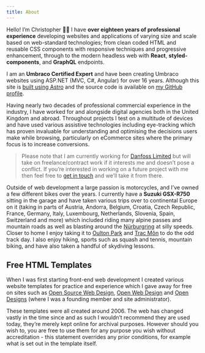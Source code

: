 ```yaml
---
title: About
---
```


Hello! I’m Christopher 👋🏻 I have **over eighteen years of professional experience** developing websites and applications of varying size and scale based on web-standard technologies; from clean coded HTML and reusable CSS components with responsive techniques and progressive enhancement, through to the modern headless web with **React**, **styled-components**, and **GraphQL** endpoints.

I am an **Umbraco Certified Expert** and have been creating Umbraco websites using ASP.NET (MVC, C#, Angular) for over 16 years. Although this site is [built using Astro](https://astro.build/) and the source code is available on [my GitHub profile](https://github.com/christopherrobinson/christopherrobinson.uk).

Having nearly two decades of professional commercial experience in the industry, I have worked for and alongside digital agencies both in the United Kingdom and abroad. Throughout projects I test on a multitude of devices and have used various assistive technologies including eye-tracking which has proven invaluable for understanding and optimising the decisions users make while browsing, particularly on eCommerce sites where the primary focus is to increase conversions.

> Please note that I am currently working for [Danfoss Limited](https://www.danfoss.com/) but will take on freelance/contract work if it interests me and doesn’t pose a conflict. If you’re interested in working on a future project with me then feel free to [get in touch](/contact/) and we’ll take it from there.

Outside of web development a large passion is motorcycles, and I’ve owned a few different bikes over the years. I currently have a **Suzuki GSX-R750** sitting in the garage and have taken various trips over to continental Europe on it (taking in parts of Austria, Andorra, Belgium, Croatia, Czech Republic, France, Germany, Italy, Luxembourg, Netherlands, Slovenia, Spain, Switzerland and more) which included riding many alpine passes and mountain roads as well as blasting around the [Nürburgring](http://www.nuerburgring.de/en/) at silly speeds. Closer to home I enjoy taking it to [Oulton Park](http://www.oultonpark.co.uk) and [Trac Môn](https://www.angleseycircuit.co.uk/) to do the odd track day. I also enjoy hiking, sports such as squash and tennis, mountain biking, and have also taken a handful of skydiving lessons.

Free HTML Templates
-------------------

When I was first starting front-end web development I created various website templates for practice and experience which I gave away for free on sites such as [Open Source Web Design](http://oswd.org), [Open Web Design](http://openwebdesign.org) and [Open Designs](http://opendesigns.org) (where I was a founding member and site administrator).

These templates were all created around 2006. The web has changed vastly in the time since and as such I wouldn’t recommend they are used today, they’re merely kept online for archival purposes. However should you wish to, you are free to use them for any purpose you wish without accreditation - this statement overrides any prior conditions, for example what is set out in the template itself.
